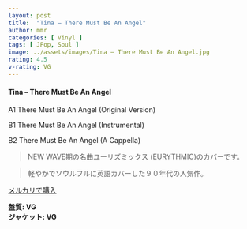 ```yaml
---
layout: post
title:  "Tina – There Must Be An Angel"
author: mmr
categories: [ Vinyl ]
tags: [ JPop, Soul ]
image: ../assets/images/Tina – There Must Be An Angel.jpg
rating: 4.5
v-rating: VG
---
```


#### Tina – There Must Be An Angel

A1  There Must Be An Angel (Original Version)

B1  There Must Be An Angel (Instrumental)

B2  There Must Be An Angel (A Cappella)

> NEW WAVE期の名曲ユーリズミックス (EURYTHMIC)のカバーです。

> 軽やかでソウルフルに英語カバーした９０年代の人気作。

[メルカリで購入](https://jp.mercari.com/item/m20772595630)


<div class="mt-4 mb-4 d-flex align-items-center">
<strong class="mr-1">盤質: VG</strong>
</div>
<div class="mt-4 mb-4 d-flex align-items-center">
<strong class="mr-1">ジャケット: VG</strong>
</div>
